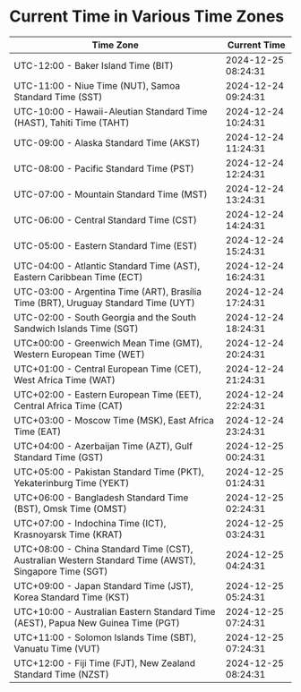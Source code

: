 # Current Time in Various Time Zones

| Time Zone | Current Time |
|-----------|--------------|
| UTC-12:00 - Baker Island Time (BIT) | 2024-12-25 08:24:31 |
| UTC-11:00 - Niue Time (NUT), Samoa Standard Time (SST) | 2024-12-24 09:24:31 |
| UTC-10:00 - Hawaii-Aleutian Standard Time (HAST), Tahiti Time (TAHT) | 2024-12-24 10:24:31 |
| UTC-09:00 - Alaska Standard Time (AKST) | 2024-12-24 11:24:31 |
| UTC-08:00 - Pacific Standard Time (PST) | 2024-12-24 12:24:31 |
| UTC-07:00 - Mountain Standard Time (MST) | 2024-12-24 13:24:31 |
| UTC-06:00 - Central Standard Time (CST) | 2024-12-24 14:24:31 |
| UTC-05:00 - Eastern Standard Time (EST) | 2024-12-24 15:24:31 |
| UTC-04:00 - Atlantic Standard Time (AST), Eastern Caribbean Time (ECT) | 2024-12-24 16:24:31 |
| UTC-03:00 - Argentina Time (ART), Brasília Time (BRT), Uruguay Standard Time (UYT) | 2024-12-24 17:24:31 |
| UTC-02:00 - South Georgia and the South Sandwich Islands Time (SGT) | 2024-12-24 18:24:31 |
| UTC±00:00 - Greenwich Mean Time (GMT), Western European Time (WET) | 2024-12-24 20:24:31 |
| UTC+01:00 - Central European Time (CET), West Africa Time (WAT) | 2024-12-24 21:24:31 |
| UTC+02:00 - Eastern European Time (EET), Central Africa Time (CAT) | 2024-12-24 22:24:31 |
| UTC+03:00 - Moscow Time (MSK), East Africa Time (EAT) | 2024-12-24 23:24:31 |
| UTC+04:00 - Azerbaijan Time (AZT), Gulf Standard Time (GST) | 2024-12-25 00:24:31 |
| UTC+05:00 - Pakistan Standard Time (PKT), Yekaterinburg Time (YEKT) | 2024-12-25 01:24:31 |
| UTC+06:00 - Bangladesh Standard Time (BST), Omsk Time (OMST) | 2024-12-25 02:24:31 |
| UTC+07:00 - Indochina Time (ICT), Krasnoyarsk Time (KRAT) | 2024-12-25 03:24:31 |
| UTC+08:00 - China Standard Time (CST), Australian Western Standard Time (AWST), Singapore Time (SGT) | 2024-12-25 04:24:31 |
| UTC+09:00 - Japan Standard Time (JST), Korea Standard Time (KST) | 2024-12-25 05:24:31 |
| UTC+10:00 - Australian Eastern Standard Time (AEST), Papua New Guinea Time (PGT) | 2024-12-25 07:24:31 |
| UTC+11:00 - Solomon Islands Time (SBT), Vanuatu Time (VUT) | 2024-12-25 07:24:31 |
| UTC+12:00 - Fiji Time (FJT), New Zealand Standard Time (NZST) | 2024-12-25 08:24:31 |
